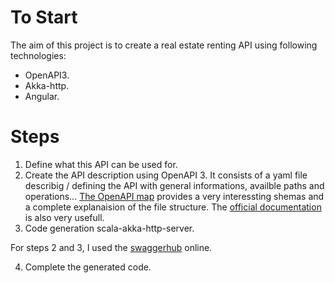 # To Start

The aim of this project is to create a real estate renting API using following technologies:

- OpenAPI3.
- Akka-http.
- Angular.

# Steps

1. Define what this API can be used for.
2. Create the API description using OpenAPI 3. 
    It consists of a yaml file describig / defining the API with general informations, availble paths and operations... 
    [The OpenAPI map](http://openapi-map.apihandyman.io/?version=3.0) provides a very interessting shemas and a complete explanaision of the file structure.
    The [official documentation](https://swagger.io/docs/specification/about/) is also very usefull.
3. Code generation scala-akka-http-server.

For steps 2 and 3, I used the [swaggerhub](https://app.swaggerhub.com/home) online.

4. Complete the generated code.
